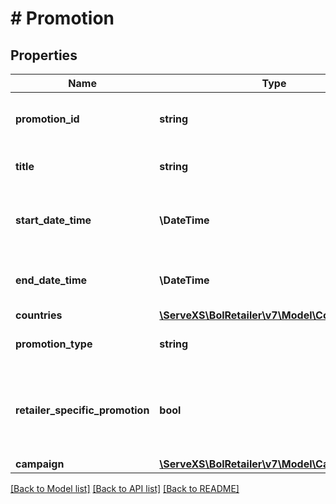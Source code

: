 # # Promotion

## Properties

Name | Type | Description | Notes
------------ | ------------- | ------------- | -------------
**promotion_id** | **string** | The identifier of the promotion. |
**title** | **string** | The title of the promotion. |
**start_date_time** | **\DateTime** | The starting date and time of the promotion. |
**end_date_time** | **\DateTime** | The ending date and time of the promotion. |
**countries** | [**\ServeXS\BolRetailer\v7\Model\CountryCode[]**](CountryCode.md) |  |
**promotion_type** | **string** | The type of the promotion. |
**retailer_specific_promotion** | **bool** | Indicates whether the promotion is retailer specific or open to the platform. | [optional]
**campaign** | [**\ServeXS\BolRetailer\v7\Model\Campaign**](Campaign.md) |  | [optional]

[[Back to Model list]](../../README.md#models) [[Back to API list]](../../README.md#endpoints) [[Back to README]](../../README.md)
